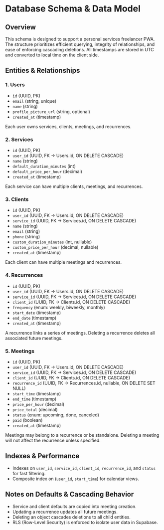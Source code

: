 # Database Schema & Data Model

## Overview
This schema is designed to support a personal services freelancer PWA. The structure prioritizes efficient querying, integrity of relationships, and ease of enforcing cascading deletions. All timestamps are stored in UTC and converted to local time on the client side.

## Entities & Relationships

### 1. Users
- `id` (UUID, PK)
- `email` (string, unique)
- `name` (string)
- `profile_picture_url` (string, optional)
- `created_at` (timestamp)

Each user owns services, clients, meetings, and recurrences.

### 2. Services
- `id` (UUID, PK)
- `user_id` (UUID, FK → Users.id, ON DELETE CASCADE)
- `name` (string)
- `default_duration_minutes` (int)
- `default_price_per_hour` (decimal)
- `created_at` (timestamp)

Each service can have multiple clients, meetings, and recurrences.

### 3. Clients
- `id` (UUID, PK)
- `user_id` (UUID, FK → Users.id, ON DELETE CASCADE)
- `service_id` (UUID, FK → Services.id, ON DELETE CASCADE)
- `name` (string)
- `email` (string)
- `phone` (string)
- `custom_duration_minutes` (int, nullable)
- `custom_price_per_hour` (decimal, nullable)
- `created_at` (timestamp)

Each client can have multiple meetings and recurrences.

### 4. Recurrences
- `id` (UUID, PK)
- `user_id` (UUID, FK → Users.id, ON DELETE CASCADE)
- `service_id` (UUID, FK → Services.id, ON DELETE CASCADE)
- `client_id` (UUID, FK → Clients.id, ON DELETE CASCADE)
- `frequency` (enum: weekly, biweekly, monthly)
- `start_date` (timestamp)
- `end_date` (timestamp)
- `created_at` (timestamp)

A recurrence links a series of meetings. Deleting a recurrence deletes all associated future meetings.

### 5. Meetings
- `id` (UUID, PK)
- `user_id` (UUID, FK → Users.id, ON DELETE CASCADE)
- `service_id` (UUID, FK → Services.id, ON DELETE CASCADE)
- `client_id` (UUID, FK → Clients.id, ON DELETE CASCADE)
- `recurrence_id` (UUID, FK → Recurrences.id, nullable, ON DELETE SET NULL)
- `start_time` (timestamp)
- `end_time` (timestamp)
- `price_per_hour` (decimal)
- `price_total` (decimal)
- `status` (enum: upcoming, done, canceled)
- `paid` (boolean)
- `created_at` (timestamp)

Meetings may belong to a recurrence or be standalone. Deleting a meeting will not affect the recurrence unless specified.

## Indexes & Performance
- Indexes on `user_id`, `service_id`, `client_id`, `recurrence_id`, and `status` for fast filtering.
- Composite index on (`user_id`, `start_time`) for calendar views.

## Notes on Defaults & Cascading Behavior
- Service and client defaults are copied into meeting creation.
- Updating a recurrence updates all future meetings.
- Deleting an object cascades deletions to all child entities.
- RLS (Row-Level Security) is enforced to isolate user data in Supabase.

